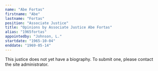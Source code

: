 ```yaml
---
name: "Abe Fortas"
firstname: "Abe"
lastname: "Fortas"
position: "Associate Justice"
title: "Opinions by Associate Justice Abe Fortas"
alias: "1965fortas"
appointedby: "Johnson, L."
startdate: "1965-10-04"
enddate: "1969-05-14"
---
```

This justice does not yet have a biography. To submit one, please contact the site administrator.
